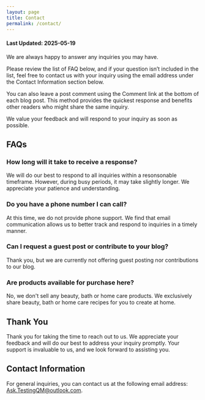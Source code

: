 ```yaml
---
layout: page
title: Contact
permalink: /contact/
---
```


#### Last Updated: 2025-05-19

We are always happy to answer any inquiries you may have.

Please review the list of FAQ below, and if your question isn’t included in the list, feel free to contact us with your inquiry using the email address under the Contact Information section below.

You can also leave a post comment using the Comment link at the bottom of each blog post. This method provides the quickest response and benefits other readers who might share the same inquiry.

We value your feedback and will respond to your inquiry as soon as possible.

## FAQs

### How long will it take to receive a response?

We will do our best to respond to all inquiries within a resonsonable timeframe. However, during busy periods, it may take slightly longer. We appreciate your patience and understanding.

### Do you have a phone number I can call?

At this time, we do not provide phone support. We find that email communication allows us to better track and respond to inquiries in a timely manner.

### Can I request a guest post or contribute to your blog?

Thank you, but we are currently not offering guest posting nor contributions to our blog.

### Are products available for purchase here?

No, we don't sell any beauty, bath or home care products. We exclusively share beauty, bath or home care recipes for you to create at home.

## Thank You

Thank you for taking the time to reach out to us. We appreciate your feedback and will do our best to address your inquiry promptly. Your support is invaluable to us, and we look forward to assisting you.

## Contact Information

For general inquiries, you can contact us at the following email address: Ask.TestingQM@outlook.com.

<style>
  @media only screen and (min-width: 820px) and (max-width: 2000px) {
  /* Indent Content  */  
  .site-name {
    margin-top: -10px;
  }  

 .page {
    width: 800px;
    margin-left: 100px;
    margin-right: 50px;
  }

  } /*End Desktop */

   @media only screen and (max-width: 780px) { 
    .page {
    margin-left: 15px;
    margin-right: 20px;
    }

  } /* End Mobile */  
  
</style>
